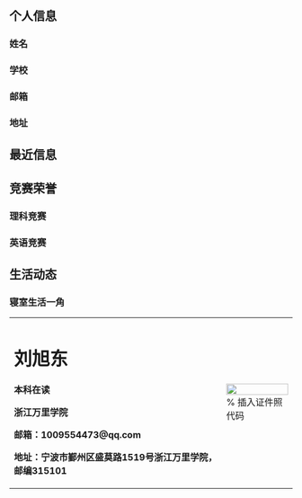 
## 个人信息
### 姓名
### 学校
### 邮箱
### 地址

## 最近信息

## 竞赛荣誉
### 理科竞赛
### 英语竞赛

## 生活动态
### 寝室生活一角

<table border="0">
  <tr>
    <td width="75%">
      <h1>刘旭东</h1>
      <p><b>本科在读</b></p>
      <p><b>浙江万里学院</b></p>
      <p><b>邮箱：1009554473@qq.com</b></p>
      <p><b>地址：宁波市鄞州区盛莫路1519号浙江万里学院，邮编315101</b></p>
    </td>
    <td width="25%">
      <img src="/zhengjianzhao.jpg" width="100%">      % 插入证件照代码
    </td>
  </tr>
</table>


